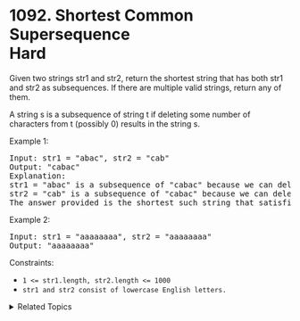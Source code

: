 # 1092. Shortest Common Supersequence<br> Hard

Given two strings str1 and str2, return the shortest string that has both str1 and str2 as subsequences. If there are multiple valid strings, return any of them.

A string s is a subsequence of string t if deleting some number of characters from t (possibly 0) results in the string s.

Example 1:

<pre>
Input: str1 = "abac", str2 = "cab"
Output: "cabac"
Explanation: 
str1 = "abac" is a subsequence of "cabac" because we can delete the first "c".
str2 = "cab" is a subsequence of "cabac" because we can delete the last "ac".
The answer provided is the shortest such string that satisfies these properties.
</pre>

Example 2:

<pre>
Input: str1 = "aaaaaaaa", str2 = "aaaaaaaa"
Output: "aaaaaaaa"
</pre>

Constraints:

- `1 <= str1.length, str2.length <= 1000`
- `str1 and str2 consist of lowercase English letters.`

<details>

<summary> Related Topics </summary>

-   `Dynamic Programming`
-   `String`

</details>